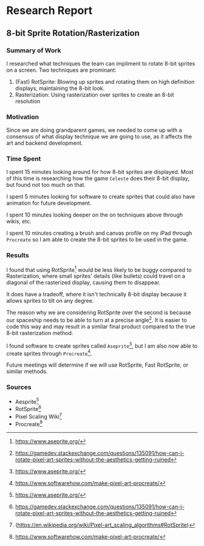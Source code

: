 # Research Report
## 8-bit Sprite Rotation/Rasterization
### Summary of Work
I researched what techniques the team can impliment to rotate 8-bit sprites on a screen. Two techniques are prominant:

1) (Fast) RotSprite: Blowing up sprites and rotating them on high definition displays, maintaining the 8-bit look.
2) Rasterization: Using rasterization over sprites to create an 8-bit resolution


### Motivation
Since we are doing grandparent games, we needed to come up with a consensus of what display technique we are going to use, as it affects the art and backend development. 
### Time Spent
I spent 15 minutes looking around for how 8-bit sprites are displayed. Most of this time is researching how the game `Celeste` does their 8-bit display, but found not too much on that. 

I spent 5 minutes looking for software to create sprites that could also have animation for future development. 

I spent 10 minutes looking deeper on the on techniques above through wikis, etc. 

I spent 10 minutes creating a brush and canvas profile on my iPad through `Procreate` so I am able to create the 8-bit sprites to be used in the game. 
### Results
<!--Explain what you learned/produced/etc. This section should explain the
important things you learned so that it can serve as an easy reference for yourself
and others who could benefit from reviewing this topic. Include your sources as
footnotes. Make sure you include the footnotes where appropriate e.g [^1]-->

I found that using RotSprite[^1] would be less likely to be buggy compared to Rasterization, where small sprites' details (like bullets) could travel on a diagonal of the rasterized display, causing them to disappear. 

It does have a tradeoff, where it isn't technically 8-bit display because it allows sprites to tilt on any degree. 

The reason why we are considering RotSprite over the second is because our spaceship needs to be able to turn at a precise angle[^2]. It is easier to code this way and may result in a similar final product compared to the true 8-bit rasterization method. 

I found software to create sprites called `Aseprite`[^1], but I am also now able to create sprites through `Procreate`[^4]. 

Future meetings will determine if we will use RotSprite, Fast RotSprite, or similar methods. 
### Sources
<!--list your sources and link them to a footnote with the source url-->
- Aesprite[^1]
- RotSprite[^2]
- Pixel Scaling Wiki[^3]
- Procreate[^4]

[^1]: https://www.aseprite.org/
[^2]: https://gamedev.stackexchange.com/questions/135091/how-can-i-rotate-pixel-art-sprites-without-the-aesthetics-getting-ruined
[^3]: (https://en.wikipedia.org/wiki/Pixel-art_scaling_algorithms#RotSprite)
[^4]: https://www.softwarehow.com/make-pixel-art-procreate/
